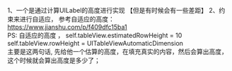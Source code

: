 
1、一个是通过计算UILabel的高度进行实现 【但是有时候会有一些差距】
2、约束来进行自适应， 
参考自适应的高度：
https://www.jianshu.com/p/f409dfc15ba1
<br>
PS:
自适应的高度 ，
self.tableView.estimatedRowHeight = 10
self.tableView.rowHeight = UITableViewAutomaticDimension <br>
主要是这两句话, 先给他一个估算的高度，在填充真实的内容，然后会算出高度，这个时候就会算出高度是多少了；
